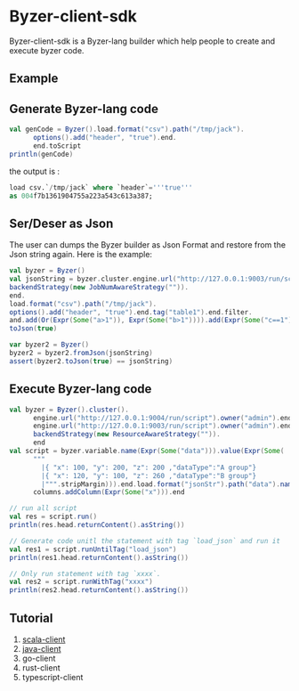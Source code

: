 # Byzer-client-sdk

Byzer-client-sdk is a Byzer-lang builder which help people to create and execute byzer code.

## Example

## Generate Byzer-lang code

```scala
val genCode = Byzer().load.format("csv").path("/tmp/jack").
      options().add("header", "true").end.
      end.toScript
println(genCode)
```

the output is :

```sql
load csv.`/tmp/jack` where `header`='''true''' 
as 004f7b1361904755a223a543c613a387;
```

## Ser/Deser as Json

The user can dumps the Byzer builder as Json Format and restore from the Json string again.
Here is the example:

```scala
val byzer = Byzer()
val jsonString = byzer.cluster.engine.url("http://127.0.0.1:9003/run/script").owner("jack").end.
backendStrategy(new JobNumAwareStrategy("")).
end.
load.format("csv").path("/tmp/jack").
options().add("header", "true").end.tag("table1").end.filter.
and.add(Or(Expr(Some("a>1")), Expr(Some("b>1")))).add(Expr(Some("c==1"))).end.end.
toJson(true)

var byzer2 = Byzer()
byzer2 = byzer2.fromJson(jsonString)
assert(byzer2.toJson(true) == jsonString)
```

## Execute Byzer-lang code

```scala
val byzer = Byzer().cluster().
      engine.url("http://127.0.0.1:9004/run/script").owner("admin").end.
      engine.url("http://127.0.0.1:9003/run/script").owner("admin").end.
      backendStrategy(new ResourceAwareStrategy("")).
      end
val script = byzer.variable.name(Expr(Some("data"))).value(Expr(Some(
      """
        |{ "x": 100, "y": 200, "z": 200 ,"dataType":"A group"}
        |{ "x": 120, "y": 100, "z": 260 ,"dataType":"B group"}
        |""".stripMargin))).end.load.format("jsonStr").path("data").namedTableName("table1").tag("load_json").end.
      columns.addColumn(Expr(Some("x"))).end

// run all script
val res = script.run()
println(res.head.returnContent().asString())

// Generate code unitl the statement with tag `load_json` and run it
val res1 = script.runUntilTag("load_json")
println(res1.head.returnContent().asString())

// Only run statement with tag `xxxx`. 
val res2 = script.runWithTag("xxxx")
println(res2.head.returnContent().asString())
```


## Tutorial

1. [scala-client](./scala-client/README.md)
2. [java-client](./java-client/README.md)
3. go-client
4. rust-client
5. typescript-client


